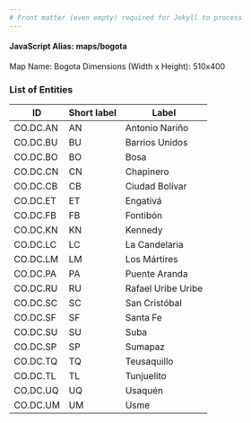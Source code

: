 ```yaml
---
# Front matter (even empty) required for Jekyll to process
---
```


#### JavaScript Alias: maps/bogota

Map Name: Bogota
Dimensions (Width x Height): 510x400





### List of Entities

ID | Short label | Label
---|---|---|
CO.DC.AN|AN|Antonio Nariño
CO.DC.BU|BU|Barrios Unidos
CO.DC.BO|BO|Bosa
CO.DC.CN|CN|Chapinero
CO.DC.CB|CB|Ciudad Bolívar
CO.DC.ET|ET|Engativá
CO.DC.FB|FB|Fontibón
CO.DC.KN|KN|Kennedy
CO.DC.LC|LC|La Candelaria
CO.DC.LM|LM|Los Mártires
CO.DC.PA|PA|Puente Aranda
CO.DC.RU|RU|Rafael Uribe Uribe
CO.DC.SC|SC|San Cristóbal
CO.DC.SF|SF|Santa Fe
CO.DC.SU|SU|Suba
CO.DC.SP|SP|Sumapaz
CO.DC.TQ|TQ|Teusaquillo
CO.DC.TL|TL|Tunjuelito
CO.DC.UQ|UQ|Usaquén
CO.DC.UM|UM|Usme